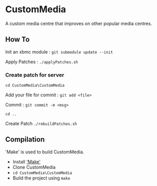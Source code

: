 CustomMedia
===========

A custom media centre that improves on other popular media centres.


How To
------

Init an xbmc module : `git submodule update --init`

Apply Patches : `./applyPatches.sh`

### Create patch for server ###

`cd CustomMedia\CustomMedia`

Add your file for commit : `git add <file>`

Commit : `git commit -m <msg>`

`cd ..`

Create Patch `./rebuildPatches.sh`




Compilation
-----------

'Make' is used to build CustomMedia.

* Install ['Make'](http://www.gnu.org/software/make/)
* Clone CustomMedia
* ```cd CustomMedia\CustomMedia```
* Build the project using ```make```